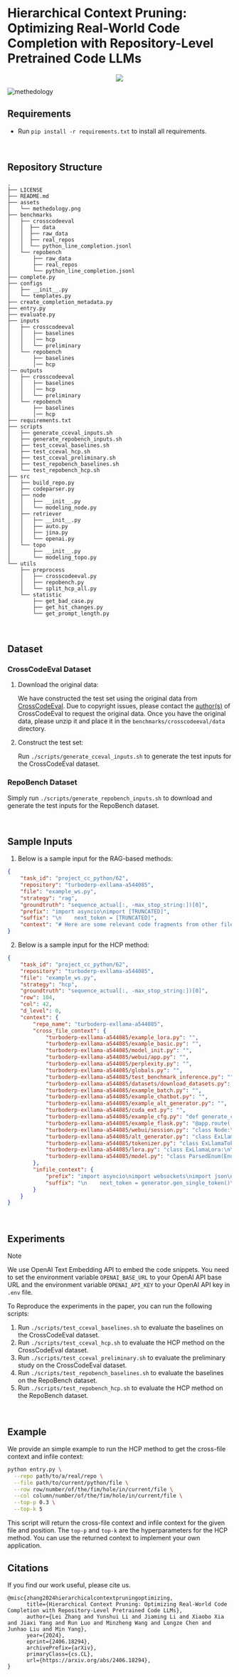 # Hierarchical Context Pruning: Optimizing Real-World Code Completion with Repository-Level Pretrained Code LLMs

<p align="center">
<a href='https://arxiv.org/abs/2406.18294'><img src='https://img.shields.io/badge/Arxiv-Paper-red'></a>
</p>


![methedology](assets/methedology.png)


## Requirements

- Run `pip install -r requirements.txt` to install all requirements.

&nbsp;

## Repository Structure

```text
.
├── LICENSE
├── README.md
├── assets
│   └── methedology.png
├── benchmarks
│   ├── crosscodeeval
│   │  ├── data
│   │  ├── raw_data
│   │  ├── real_repos
│   │  └── python_line_completion.jsonl
│   └── repobench
│       ├── raw_data
│       ├── real_repos
│       └── python_line_completion.jsonl
├── complete.py
├── configs
│   ├── __init__.py
│   └── templates.py
├── create_completion_metadata.py
├── entry.py
├── evaluate.py
├── inputs
│   ├── crosscodeeval
│   │   ├── baselines
│   │   │── hcp
│   │   └── preliminary
│   └── repobench
│       ├── baselines
│       │── hcp
|── outputs
│   ├── crosscodeeval
│   │   ├── baselines
│   │   │── hcp
│   │   └── preliminary
│   └── repobench
│       ├── baselines
│       │── hcp
├── requirements.txt
├── scripts
│   ├── generate_cceval_inputs.sh
│   ├── generate_repobench_inputs.sh
│   ├── test_cceval_baselines.sh
│   ├── test_cceval_hcp.sh
│   ├── test_cceval_preliminary.sh
│   ├── test_repobench_baselines.sh
│   └── test_repobench_hcp.sh
├── src
│   ├── build_repo.py
│   ├── codeparser.py
│   ├── node
│   │   ├── __init__.py
│   │   └── modeling_node.py
│   ├── retriever
│   │   ├── __init__.py
│   │   ├── auto.py
│   │   ├── jina.py
│   │   └── openai.py
│   └── topo
│       ├── __init__.py
│       └── modeling_topo.py
└── utils
    ├── preprocess
    │   ├── crosscodeeval.py
    │   ├── repobench.py
    │   └── split_hcp_all.py
    └── statistic
        ├── get_bad_case.py
        ├── get_hit_changes.py
        └── get_prompt_length.py
```

&nbsp;

## Dataset

### CrossCodeEval Dataset
1. Download the original data:

	We have constructed the test set using the original data from [CrossCodeEval](https://crosscodeeval.github.io).
  Due to copyright issues, please contact the [author(s)](https://robin-y-ding-columbia.github.io) of CrossCodeEval to request the original data.
  Once you have the original data, please unzip it and place it in the `benchmarks/crosscodeeval/data` directory.

2. Construct the test set:

	Run `./scripts/generate_cceval_inputs.sh` to generate the test inputs for the CrossCodeEval dataset.

### RepoBench Dataset

Simply run `./scripts/generate_repobench_inputs.sh` to download and generate the test inputs for the RepoBench dataset.

&nbsp;

## Sample Inputs

1. Below is a sample input for the RAG-based methods:

```json
{
    "task_id": "project_cc_python/62",
    "repository": "turboderp-exllama-a544085",
    "file": "example_ws.py",
    "strategy": "rag",
    "groundtruth": "sequence_actual[:, -max_stop_string:])[0]",
    "prefix": "import asyncio\nimport [TRUNCATED]",
    "suffix": "\n    next_token = [TRUNCATED]",
    "context": "# Here are some relevant code fragments from other files of the repo:\n\n# the below code fragment can be found in:\n# alt_generator.py\n#             self.sequence_str += self.held_text\n#       [TRUNCATED]"
}

```

2. Below is a sample input for the HCP method:

```json
{
    "task_id": "project_cc_python/62",
    "repository": "turboderp-exllama-a544085",
    "file": "example_ws.py",
    "strategy": "hcp",
    "groundtruth": "sequence_actual[:, -max_stop_string:])[0]",
    "row": 104,
    "col": 42,
    "d_level": 0,
    "context": {
        "repo_name": "turboderp-exllama-a544085",
        "cross_file_context": {
            "turboderp-exllama-a544085/example_lora.py": "",
            "turboderp-exllama-a544085/example_basic.py": "",
            "turboderp-exllama-a544085/model_init.py": "",
            "turboderp-exllama-a544085/webui/app.py": "",
            "turboderp-exllama-a544085/perplexity.py": "",
            "turboderp-exllama-a544085/globals.py": "",
            "turboderp-exllama-a544085/test_benchmark_inference.py": "",
            "turboderp-exllama-a544085/datasets/download_datasets.py": "",
            "turboderp-exllama-a544085/example_batch.py": "",
            "turboderp-exllama-a544085/example_chatbot.py": "",
            "turboderp-exllama-a544085/example_alt_generator.py": "",
            "turboderp-exllama-a544085/cuda_ext.py": "",
            "turboderp-exllama-a544085/example_cfg.py": "def generate_cfg(prompts, alpha, max_new_tokens):\n\n    [TRUCATED]",
            "turboderp-exllama-a544085/example_flask.py": "@app.route('/infer_precise', methods=['POST'])\ndef inferContextP():\n    [TRUCATED]",
            "turboderp-exllama-a544085/webui/session.py": "class Node:\n\nclass Session:\n\ndef respond(self, author, stop_conditions, total_tokens, res_line = \"\", num_res_tokens = 0):\n   [TRUCATED]",
            "turboderp-exllama-a544085/alt_generator.py": "class ExLlamaAltGenerator:\n\ndef begin_stream(self, prompt: str, stop_conditions: list, [TRUCATED]",
            "turboderp-exllama-a544085/tokenizer.py": "class ExLlamaTokenizer:\n\n    def __init__(self, tokenizer_model_path):\n\n        self.path = tokenizer_model_path\n        [TRUCATED]",
            "turboderp-exllama-a544085/lora.py": "class ExLlamaLora:\n\n    lora_config_path: str\n    lora_path: str\n    lora_r: int\n    lora_alpha: float\n    lora_scaling: float\n    [TRUCATED]",
            "turboderp-exllama-a544085/model.py": "class ParsedEnum(Enum):\n\n    def __str__(self):\n        return self.name.lower()\n\n    def __repr__(self):\n        return str(self) [TRUCATED]"
        },
        "infile_context": {
            "prefix": "import asyncio\nimport websockets\nimport json\nfrom sentencepiece import SentencePieceProcessor\n\n [TRUCATED]",
            "suffix": "\n    next_token = generator.gen_single_token()\n\n    # End on stop token\n\n    if next_token in stop_tokens:\n [TRUCATED]"
        }
    }
}
```

&nbsp;

## Experiments

> [!Note]
We use OpenAI Text Embedding API to embed the code snippets.
You need to set the environment variable `OPENAI_BASE_URL` to your OpenAI API base URL and the environment variable `OPENAI_API_KEY` to your OpenAI API key in `.env` file.

To Reproduce the experiments in the paper, you can run the following scripts:

1. Run `./scripts/test_cceval_baselines.sh` to evaluate the baselines on the CrossCodeEval dataset.
2. Run `./scripts/test_cceval_hcp.sh` to evaluate the HCP method on the CrossCodeEval dataset.
3. Run `./scripts/test_cceval_preliminary.sh` to evaluate the preliminary study on the CrossCodeEval dataset.
4. Run `./scripts/test_repobench_baselines.sh` to evaluate the baselines on the RepoBench dataset.
5. Run `./scripts/test_repobench_hcp.sh` to evaluate the HCP method on the RepoBench dataset.

&nbsp;


## Example

We provide an simple example to run the HCP method to get the cross-file context and infile context:

```bash
python entry.py \
  --repo path/to/a/real/repo \
  --file path/to/current/python/file \
  --row row/number/of/the/fim/hole/in/current/file \
  --col column/number/of/the/fim/hole/in/current/file \
  --top-p 0.3 \
  --top-k 5
```

This script will return the cross-file context and infile context for the given file and position.
The `top-p` and `top-k` are the hyperparameters for the HCP method.
You can use the returned context to implement your own application.


## Citations

If you find our work useful, please cite us.

```
@misc{zhang2024hierarchicalcontextpruningoptimizing,
      title={Hierarchical Context Pruning: Optimizing Real-World Code Completion with Repository-Level Pretrained Code LLMs}, 
      author={Lei Zhang and Yunshui Li and Jiaming Li and Xiaobo Xia and Jiaxi Yang and Run Luo and Minzheng Wang and Longze Chen and Junhao Liu and Min Yang},
      year={2024},
      eprint={2406.18294},
      archivePrefix={arXiv},
      primaryClass={cs.CL},
      url={https://arxiv.org/abs/2406.18294}, 
}
```
